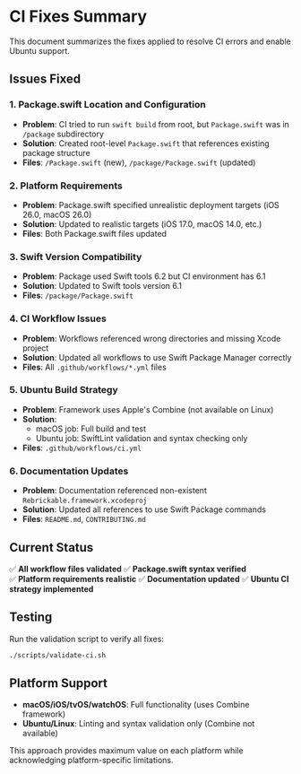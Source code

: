 # CI Fixes Summary

This document summarizes the fixes applied to resolve CI errors and enable Ubuntu support.

## Issues Fixed

### 1. Package.swift Location and Configuration
- **Problem**: CI tried to run `swift build` from root, but `Package.swift` was in `/package` subdirectory
- **Solution**: Created root-level `Package.swift` that references existing package structure
- **Files**: `/Package.swift` (new), `/package/Package.swift` (updated)

### 2. Platform Requirements
- **Problem**: Package.swift specified unrealistic deployment targets (iOS 26.0, macOS 26.0)
- **Solution**: Updated to realistic targets (iOS 17.0, macOS 14.0, etc.)
- **Files**: Both Package.swift files updated

### 3. Swift Version Compatibility  
- **Problem**: Package used Swift tools 6.2 but CI environment has 6.1
- **Solution**: Updated to Swift tools version 6.1
- **Files**: `/package/Package.swift`

### 4. CI Workflow Issues
- **Problem**: Workflows referenced wrong directories and missing Xcode project
- **Solution**: Updated all workflows to use Swift Package Manager correctly
- **Files**: All `.github/workflows/*.yml` files

### 5. Ubuntu Build Strategy
- **Problem**: Framework uses Apple's Combine (not available on Linux)
- **Solution**: 
  - macOS job: Full build and test
  - Ubuntu job: SwiftLint validation and syntax checking only
- **Files**: `.github/workflows/ci.yml`

### 6. Documentation Updates
- **Problem**: Documentation referenced non-existent `Rebrickable.framework.xcodeproj`
- **Solution**: Updated all references to use Swift Package commands
- **Files**: `README.md`, `CONTRIBUTING.md`

## Current Status

✅ **All workflow files validated**
✅ **Package.swift syntax verified**  
✅ **Platform requirements realistic**
✅ **Documentation updated**
✅ **Ubuntu CI strategy implemented**

## Testing

Run the validation script to verify all fixes:
```bash
./scripts/validate-ci.sh
```

## Platform Support

- **macOS/iOS/tvOS/watchOS**: Full functionality (uses Combine framework)
- **Ubuntu/Linux**: Linting and syntax validation only (Combine not available)

This approach provides maximum value on each platform while acknowledging platform-specific limitations.